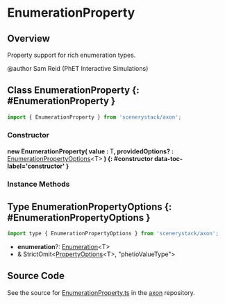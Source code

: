 # EnumerationProperty

## Overview

Property support for rich enumeration types.

@author Sam Reid (PhET Interactive Simulations)

## Class EnumerationProperty {: #EnumerationProperty }


```js
import { EnumerationProperty } from 'scenerystack/axon';
```
### Constructor

#### new EnumerationProperty( value : <span style="font-weight: 400;">T</span>, providedOptions? : <span style="font-weight: 400;">[EnumerationPropertyOptions](../axon/EnumerationProperty.md#EnumerationPropertyOptions)&lt;T&gt;</span> ) {: #constructor data-toc-label='constructor' }

### Instance Methods





## Type EnumerationPropertyOptions {: #EnumerationPropertyOptions }


```js
import type { EnumerationPropertyOptions } from 'scenerystack/axon';
```


- **enumeration**?: [Enumeration](../phet-core/Enumeration.md)&lt;T&gt;
- &amp; StrictOmit&lt;[PropertyOptions](../axon/Property.md#PropertyOptions)&lt;T&gt;, "phetioValueType"&gt;




## Source Code

See the source for [EnumerationProperty.ts](https://github.com/phetsims/axon/blob/main/js/EnumerationProperty.ts) in the [axon](https://github.com/phetsims/axon) repository.
